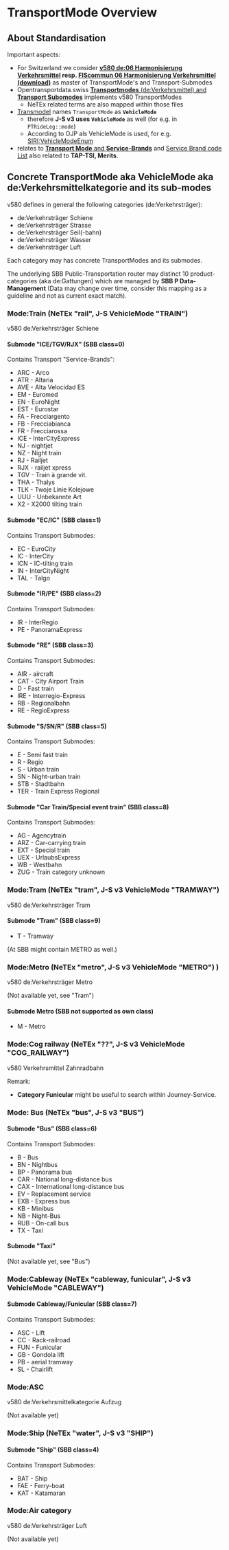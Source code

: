 # TransportMode Overview

## About Standardisation
Important aspects:
* For Switzerland we consider **[v580 de:06 Harmonisierung Verkehrsmittel](https://www.allianceswisspass.ch/de/tarife-vorschriften/uebersicht/V580/Produkte-der-V580-FIScommun-1) resp.  [FIScommun 06 Harmonisierung Verkehrsmittel (download)](https://www.allianceswisspass.ch/de/asp/Downloadsindex.php?section=downloads&download=14462)** as master of TransportMode's and Transport-Submodes
* Opentransportdata.swiss [**Transportmodes** (de:Verkehrsmittel) and **Transport Subomodes**](https://opentransportdata.swiss/de/dataset/verkehrsmittellisten) implements v580 TransportModes 
    * NeTEx related terms are also mapped within those files 
* [Transmodel](https://www.transmodel-cen.eu/) names `TransportMode` as **`VehicleMode`**
    * therefore **J-S v3 uses `VehicleMode`** as well (for e.g. in `PTRideLeg::mode`)
    * According to OJP als VehicleMode is used, for e.g. [SIRI:VehicleModeEnum](https://jmaerki.github.io/OJP/generated/OJP.html#ModeGroup)
* relates to [**Transport Mode** and **Service-Brands**](https://unioninternationalcheminsdefer.github.io/OSDM/spec/catalog-of-code-lists/) and [Service Brand code List](https://uic.org/passenger/passenger-services-group/article/service-brand-code-list) also related to **TAP-TSI, Merits**.

## Concrete TransportMode aka VehicleMode aka de:Verkehrsmittelkategorie and its sub-modes

v580 defines in general the following categories (de:Verkehrsträger):
* de:Verkehrsträger Schiene
* de:Verkehrsträger Strasse
* de:Verkehrsträger Seil(-bahn)
* de:Verkehrsträger Wasser
* de:Verkehrsträger Luft

Each category may has concrete TransportModes and its submodes.

The underlying SBB Public-Transportation router may distinct 10 product-categories (aka de:Gattungen) which are managed by **SBB P Data-Management** (Data may change over time, consider this mapping as a guideline and not as current exact match).


### Mode:Train (NeTEx "rail", J-S VehicleMode "TRAIN")
v580 de:Verkehrsträger Schiene

#### Submode "ICE/TGV/RJX" (SBB class=0)
Contains Transport "Service-Brands":
* ARC - Arco
* ATR - Altaria
* AVE - Alta Velocidad ES
* EM - Euromed
* EN - EuroNight
* EST - Eurostar
* FA - Frecciargento
* FB - Frecciabianca
* FR - Frecciarossa
* ICE - InterCityExpress
* NJ - nightjet
* NZ - Night train
* RJ - Railjet
* RJX - railjet xpress
* TGV - Train à grande vit.
* THA - Thalys
* TLK - Twoje Linie Kolejowe
* UUU - Unbekannte Art
* X2 - X2000 tilting train

#### Submode "EC/IC" (SBB class=1)
Contains Transport Submodes:
* EC - EuroCity
* IC - InterCity
* ICN - IC-tilting train
* IN - InterCityNight
* TAL - Talgo

#### Submode "IR/PE" (SBB class=2)
Contains Transport Submodes:
* IR - InterRegio
* PE - PanoramaExpress

#### Submode "RE" (SBB class=3)
Contains Transport Submodes:
* AIR - aircraft
* CAT - City Airport Train
* D - Fast train
* IRE - Interregio-Express
* RB - Regionalbahn
* RE - RegioExpress

#### Submode "S/SN/R" (SBB class=5)
Contains Transport Submodes:
* E - Semi fast train
* R - Regio
* S - Urban train
* SN - Night-urban train
* STB - Stadtbahn
* TER - Train Express Regional

#### Submode "Car Train/Special event train" (SBB class=8)
Contains Transport Submodes:
* AG - Agencytrain
* ARZ - Car-carrying train
* EXT - Special train
* UEX - UrlaubsExpress
* WB - Westbahn
* ZUG - Train category unknown

### Mode:Tram (NeTEx "tram", J-S v3 VehicleMode "TRAMWAY") 
v580 de:Verkehrsträger Tram

#### Submode "Tram" (SBB class=9)
* T - Tramway

(At SBB might contain METRO as well.)

### Mode:Metro (NeTEx "metro", J-S v3 VehicleMode "METRO") )
v580 de:Verkehrsträger Metro

(Not available yet, see "Tram")

#### Submode Metro (SBB not supported as own class)
* M - Metro
	
### Mode:Cog railway (NeTEx "??", J-S v3 VehicleMode "COG_RAILWAY")
v580 Verkehrsmittel Zahnradbahn

Remark:
* **Category Funicular** might be useful to search within Journey-Service.

### Mode: Bus (NeTEx "bus", J-S v3 "BUS")

#### Submode "Bus" (SBB class=6)
Contains Transport Submodes:
* B - Bus
* BN - Nightbus
* BP - Panorama bus
* CAR - National long-distance bus
* CAX - International long-distance bus
* EV - Replacement service
* EXB - Express bus
* KB - Minibus
* NB - Night-Bus
* RUB - On-call bus
* TX - Taxi

#### Submode "Taxi"
(Not available yet, see "Bus")

### Mode:Cableway (NeTEx "cableway, funicular", J-S v3 VehicleMode "CABLEWAY")

#### Submode Cableway/Funicular (SBB class=7)
Contains Transport Submodes:
* ASC - Lift
* CC - Rack-railroad
* FUN - Funicular
* GB - Gondola lift
* PB - aerial tramway
* SL - Chairlift

### Mode:ASC
v580 de:Verkehrsmittelkategorie Aufzug

(Not available yet)

### Mode:Ship (NeTEx "water", J-S v3 "SHIP")

#### Submode "Ship" (SBB class=4)
Contains Transport Submodes:
* BAT - Ship
* FAE - Ferry-boat
* KAT - Katamaran

### Mode:Air category
v580 de:Verkehrsträger Luft

(Not available yet)
